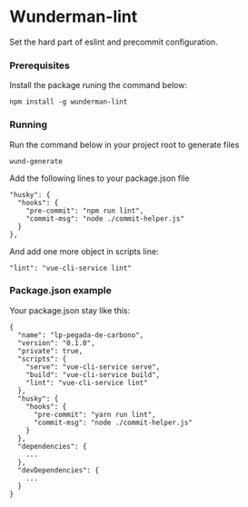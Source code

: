 # Wunderman-lint

Set the hard part of eslint and precommit configuration.

### Prerequisites

Install the package runing the command below:

```
npm install -g wunderman-lint
```

### Running

Run the command below in your project root to generate files
```
wund-generate
```

Add the following lines to your package.json file
```
"husky": {
  "hooks": {
    "pre-commit": "npm run lint",
    "commit-msg": "node ./commit-helper.js"
  }
},
```

And add one more object in scripts line:
```
"lint": "vue-cli-service lint"
```

### Package.json example

Your package.json stay like this:
```
{
  "name": "lp-pegada-de-carbono",
  "version": "0.1.0",
  "private": true,
  "scripts": {
    "serve": "vue-cli-service serve",
    "build": "vue-cli-service build",
    "lint": "vue-cli-service lint"
  },
  "husky": {
    "hooks": {
      "pre-commit": "yarn run lint",
      "commit-msg": "node ./commit-helper.js"
    }
  },
  "dependencies": {
    ...
  },
  "devDependencies": {
    ...
  }
}
```